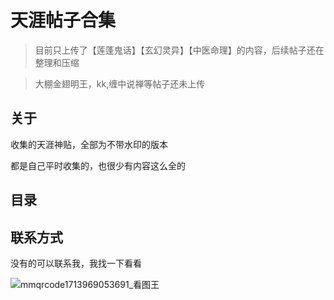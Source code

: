 # 天涯帖子合集
> 目前只上传了【莲蓬鬼话】【玄幻灵异】【中医命理】的内容，后续帖子还在整理和压缩

> 大棚金翅明王，kk,缠中说禅等帖子还未上传
## 关于
收集的天涯神贴，全部为不带水印的版本

都是自己平时收集的，也很少有内容这么全的

## 目录


## 联系方式
没有的可以联系我，我找一下看看

![mmqrcode1713969053691_看图王](https://github.com/userfanqiang/tianya/assets/96624650/5ef1bdf6-e309-4663-90d7-dd208850e61e)
